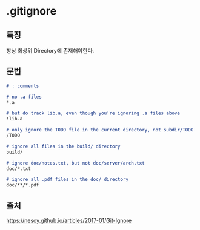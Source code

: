 # .gitignore 

## 특징

항상 최상위 Directory에 존재해야한다.

## 문법

```md
# : comments

# no .a files
*.a

# but do track lib.a, even though you're ignoring .a files above
!lib.a

# only ignore the TODO file in the current directory, not subdir/TODO
/TODO

# ignore all files in the build/ directory
build/

# ignore doc/notes.txt, but not doc/server/arch.txt
doc/*.txt

# ignore all .pdf files in the doc/ directory
doc/**/*.pdf
```

## 출처

https://nesoy.github.io/articles/2017-01/Git-Ignore
